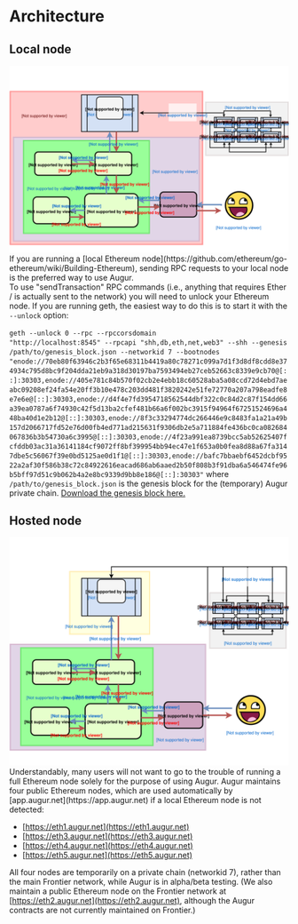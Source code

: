 Architecture
============

Local node
----------
<img src="images/architecture_local.svg" onerror="this.src='images/architecture_local.png'">
If you are running a [local Ethereum node](https://github.com/ethereum/go-ethereum/wiki/Building-Ethereum), sending RPC requests to your local node is the preferred way to use Augur.

<aside class="notice">To use "sendTransaction" RPC commands (i.e., anything that requires Ether / is actually sent to the network) you will need to unlock your Ethereum node.  If you are running geth, the easiest way to do this is to start it with the <code>--unlock</code> option:

<code class="block">geth --unlock 0 --rpc --rpccorsdomain "http://localhost:8545" --rpcapi "shh,db,eth,net,web3" --shh --genesis /path/to/genesis_block.json --networkid 7 --bootnodes "enode://70eb80f63946c2b3f65e68311b4419a80c78271c099a7d1f3d8df8cdd8e374934c795d8bc9f204dda21eb9a318d30197ba7593494eb27ceb52663c8339e9cb70@[::]:30303,enode://405e781c84b570f02cb2e4ebb18c60528aba5a08ccd72d4ebd7aeabc09208ef24fa54e20ff3b10e478c203dd481f3820242e51fe72770a207a798eadfe8e7e6e@[::]:30303,enode://d4f4e7fd3954718562544dbf322c0c84d2c87f154dd66a39ea0787a6f74930c42f5d13ba2cfef481b66a6f002bc3915f94964f67251524696a448ba40d1e2b12@[::]:30303,enode://8f3c33294774dc266446e9c8483fa1a21a49b157d2066717fd52e76d00fb4ed771ad215631f9306db2e5a711884fe436bc0ca082684067836b3b54730a6c3995@[::]:30303,enode://4f23a991ea8739bcc5ab52625407fcfddb03ac31a36141184cf9072ff8bf399954bb94ec47e1f653a0b0fea8d88a67fa3147dbe5c56067f39e0bd5125ae0d1f1@[::]:30303,enode://bafc7bbaebf6452dcbf9522a2af30f586b38c72c84922616eacad686ab6aaed2b50f808b3f91dba6a546474fe96b5bff97d51c9b062b4a2e8bc9339d9bb8e186@[::]:30303"</code>
where <code>/path/to/genesis_block.json</code> is the genesis block for the (temporary) Augur private chain.  <a href="http://augur.link/genesis_block.json">Download the genesis block here.</a>
</aside>

Hosted node
-----------
<img src="images/architecture_hosted.svg" onerror="this.src='images/architecture_hosted.png'">
Understandably, many users will not want to go to the trouble of running a full Ethereum node solely for the purpose of using Augur.  Augur maintains four public Ethereum nodes, which are used automatically by [app.augur.net](https://app.augur.net) if a local Ethereum node is not detected:

- [https://eth1.augur.net](https://eth1.augur.net)
- [https://eth3.augur.net](https://eth3.augur.net)
- [https://eth4.augur.net](https://eth4.augur.net)
- [https://eth5.augur.net](https://eth5.augur.net)

All four nodes are temporarily on a private chain (networkid 7), rather than the main Frontier network, while Augur is in alpha/beta testing.  (We also maintain a public Ethereum node on the Frontier network at [https://eth2.augur.net](https://eth2.augur.net), although the Augur contracts are not currently maintained on Frontier.)
